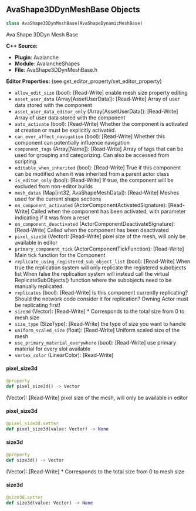 ## AvaShape3DDynMeshBase Objects

```python
class AvaShape3DDynMeshBase(AvaShapeDynamicMeshBase)
```

Ava Shape 3DDyn Mesh Base

**C++ Source:**

- **Plugin**: Avalanche
- **Module**: AvalancheShapes
- **File**: AvaShape3DDynMeshBase.h

**Editor Properties:** (see get_editor_property/set_editor_property)

- ``allow_edit_size`` (bool):  [Read-Write] enable mesh size property editing
- ``asset_user_data`` (Array[AssetUserData]):  [Read-Write] Array of user data stored with the component
- ``asset_user_data_editor_only`` (Array[AssetUserData]):  [Read-Write] Array of user data stored with the component
- ``auto_activate`` (bool):  [Read-Write] Whether the component is activated at creation or must be explicitly activated.
- ``can_ever_affect_navigation`` (bool):  [Read-Write] Whether this component can potentially influence navigation
- ``component_tags`` (Array[Name]):  [Read-Write] Array of tags that can be used for grouping and categorizing. Can also be accessed from scripting.
- ``editable_when_inherited`` (bool):  [Read-Write] True if this component can be modified when it was inherited from a parent actor class
- ``is_editor_only`` (bool):  [Read-Write] If true, the component will be excluded from non-editor builds
- ``mesh_datas`` (Map[int32, AvaShapeMeshData]):  [Read-Write] Meshes used for the current shape sections
- ``on_component_activated`` (ActorComponentActivatedSignature):  [Read-Write] Called when the component has been activated, with parameter indicating if it was from a reset
- ``on_component_deactivated`` (ActorComponentDeactivateSignature):  [Read-Write] Called when the component has been deactivated
- ``pixel_size3d`` (Vector):  [Read-Write] pixel size of the mesh, will only be available in editor
- ``primary_component_tick`` (ActorComponentTickFunction):  [Read-Write] Main tick function for the Component
- ``replicate_using_registered_sub_object_list`` (bool):  [Read-Write] When true the replication system will only replicate the registered subobjects list
  When false the replication system will instead call the virtual ReplicateSubObjects() function where the subobjects need to be manually replicated.
- ``replicates`` (bool):  [Read-Write] Is this component currently replicating? Should the network code consider it for replication? Owning Actor must be replicating first!
- ``size3d`` (Vector):  [Read-Write] * Corresponds to the total size from 0 to mesh size
- ``size_type`` (SizeType):  [Read-Write] the type of size you want to handle
- ``uniform_scaled_size`` (float):  [Read-Write] Uniform scaled size of the mesh
- ``use_primary_material_everywhere`` (bool):  [Read-Write] use primary material for every slot available
- ``vertex_color`` (LinearColor):  [Read-Write]

<a id="unreal.AvaShape3DDynMeshBase.pixel_size3d"></a>

#### pixel_size3d

```python
@property
def pixel_size3d() -> Vector
```

(Vector):  [Read-Write] pixel size of the mesh, will only be available in editor

<a id="unreal.AvaShape3DDynMeshBase.pixel_size3d"></a>

#### pixel_size3d

```python
@pixel_size3d.setter
def pixel_size3d(value: Vector) -> None
```

<a id="unreal.AvaShape3DDynMeshBase.size3d"></a>

#### size3d

```python
@property
def size3d() -> Vector
```

(Vector):  [Read-Write] * Corresponds to the total size from 0 to mesh size

<a id="unreal.AvaShape3DDynMeshBase.size3d"></a>

#### size3d

```python
@size3d.setter
def size3d(value: Vector) -> None
```

<a id="unreal.AvaToolbox3DDynMeshBase"></a>
